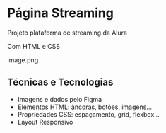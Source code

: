 <h1>Página Streaming</h1>
<p>Projeto plataforma de streaming da Alura</p>
<p>Com HTML e CSS</p>

image.png

<h2>Técnicas e Tecnologias</h2>
<ul>
  <li>Imagens e dados pelo Figma</li>
  <li>Elementos HTML: âncoras, botões, imagens... </li>
  <li>Propriedades CSS: espaçamento, grid, flexbox...</li>
  <li>Layout Responsivo</li>
</ul>